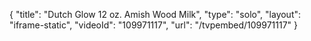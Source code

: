 {
    "title": "Dutch Glow 12 oz. Amish Wood Milk",
    "type": "solo",
    "layout": "iframe-static",
    "videoId": "109971117",
    "url": "\/tvpembed\/109971117"
}